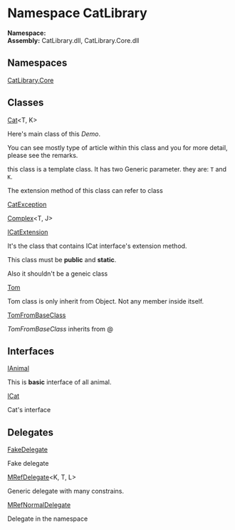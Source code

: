 ﻿# Namespace CatLibrary

__Namespace:__   
__Assembly:__ CatLibrary.dll, CatLibrary.Core.dll

## Namespaces

[CatLibrary.Core](CatLibrary.Core.md)

## Classes

[Cat](CatLibrary.Cat-2.md)<T, K>

<p>Here's main class of this <i>Demo</i>.</p>
<p>You can see mostly type of article within this class and you for more detail, please see the remarks.</p>
<p></p>
<p>this class is a template class. It has two Generic parameter. they are: <code class="typeparamref">T</code> and <code class="typeparamref">K</code>.</p>
<p>The extension method of this class can refer to <xref href="CatLibrary.ICatExtension" data-throw-if-not-resolved="false"></xref> class</p>

[CatException](CatLibrary.CatException-1.md)<T>

[Complex](CatLibrary.Complex-2.md)<T, J>

[ICatExtension](CatLibrary.ICatExtension.md)

It's the class that contains ICat interface's extension method.
<p>This class must be <b>public</b> and <b>static</b>.</p>
<p>Also it shouldn't be a geneic class</p>

[Tom](CatLibrary.Tom.md)

Tom class is only inherit from Object. Not any member inside itself.

[TomFromBaseClass](CatLibrary.TomFromBaseClass.md)

*TomFromBaseClass* inherits from @

## Interfaces

[IAnimal](CatLibrary.IAnimal.md)

This is <b>basic</b> interface of all animal.

[ICat](CatLibrary.ICat.md)

Cat's interface

## Delegates

[FakeDelegate](CatLibrary.FakeDelegate-1.md)<T>

Fake delegate

[MRefDelegate](CatLibrary.MRefDelegate-3.md)<K, T, L>

Generic delegate with many constrains.

[MRefNormalDelegate](CatLibrary.MRefNormalDelegate.md)

Delegate in the namespace

